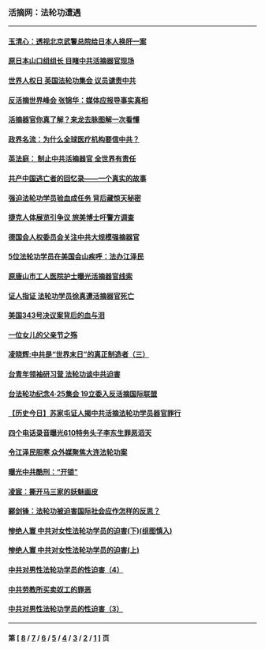 ### 活摘网：法轮功遭遇
---
#### [玉清心：透视北京武警总院给日本人换肝一案](../../pages/nf5881/n13771978.md?09210430) 
#### [原日本山口组组长 目睹中共活摘器官现场](../../pages/nf5881/n13767360.md?09210430) 
#### [世界人权日 英国法轮功集会 议员谴责中共](../../pages/nf5881/n13431763.md?09210430) 
#### [反活摘世界峰会 张锦华：媒体应报导事实真相](../../pages/nf5881/n13278502.md?09210430) 
#### [活摘器官你真了解？来龙去脉图解一次看懂](../../pages/nf5881/n13013820.md?09210430) 
#### [政界名流：为什么全球医疗机构要信中共？](../../pages/nf5881/n11945479.md?09210430) 
#### [英法庭： 制止中共活摘器官 全世界有责任](../../pages/nf5881/n11330691.md?09210430) 
#### [共产中国逃亡者的回忆录——一个真实的故事](../../pages/nf5881/n10918649.md?09210430) 
#### [强迫法轮功学员验血成任务 背后藏惊天秘密](../../pages/nf5881/n4252384.md?09210430) 
#### [捷克人体展览引争议 旅美博士吁警方调查](../../pages/nf5881/n9429187.md?09210430) 
#### [德国会人权委员会关注中共大规模强摘器官](../../pages/nf5881/n8418950.md?09210430) 
#### [5位法轮功学员在美国会山疾呼：法办江泽民](../../pages/nf5881/n8101519.md?09210430) 
#### [原唐山市工人医院护士曝光活摘器官线索](../../pages/nf5881/n8076384.md?09210430) 
#### [证人指证 法轮功学员徐真遭活摘器官死亡](../../pages/nf5881/n8042467.md?09210430) 
#### [美国343号决议案背后的血与泪](../../pages/nf5881/n8020684.md?09210430) 
#### [一位女儿的父亲节之殇](../../pages/nf5881/n8014122.md?09210430) 
#### [凌晓辉:中共是“世界末日”的真正制造者（三）](../../pages/nf5881/n4210333.md?09210430) 
#### [台青年领袖研习营 法轮功谈中共迫害](../../pages/nf5881/n4141857.md?09210430) 
#### [台法轮功纪念4‧25集会 19立委入反活摘国际联盟](../../pages/nf5881/n4141821.md?09210430) 
#### [【历史今日】苏家屯证人揭中共活摘法轮功学员器官罪行](../../pages/nf5881/n4135912.md?09210430) 
#### [四个电话录音曝光610特务头子李东生罪恶滔天](../../pages/nf5881/n4040060.md?09210430) 
#### [令江泽民胆寒 众外媒聚焦大连法轮功案](../../pages/nf5881/n3932671.md?09210430) 
#### [曝光中共酷刑：“开锁”](../../pages/nf5881/n3889373.md?09210430) 
#### [凌宸：撕开马三家的妖魅画皮](../../pages/nf5881/n3849369.md?09210430) 
#### [郦剑锋：法轮功被迫害国际社会应作怎样的反思？](../../pages/nf5881/n3824560.md?09210430) 
#### [惨绝人寰 中共对女性法轮功学员的迫害(下)(组图慎入)](../../pages/nf5881/n3816285.md?09210430) 
#### [惨绝人寰 中共对女性法轮功学员的迫害(上)](../../pages/nf5881/n3815374.md?09210430) 
#### [中共对男性法轮功学员的性迫害（4）](../../pages/nf5881/n3769144.md?09210430) 
#### [中共劳教所买卖奴工的罪恶](../../pages/nf5881/n3769378.md?09210430) 
#### [中共对男性法轮功学员的性迫害（3）](../../pages/nf5881/n3768231.md?09210430) 

---
#### 第 [ [8](./8.md?09210430) / [7](./7.md?09210430) / [6](./6.md?09210430) / [5](./5.md?09210430) / [4](./4.md?09210430) / [3](./3.md?09210430) / [2](./2.md?09210430) / [1](./1.md?09210430) ] 页
